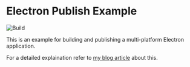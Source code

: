 # Electron Publish Example
![Build](https://github.com/erikhofer/electron-publish-example/workflows/Build/badge.svg)

This is an example for building and publishing a multi-platform Electron application.

For a detailed explaination refer to [my blog article](https://dev.to/erikhofer/build-and-publish-a-multi-platform-electron-app-on-github-3lnd) about this.
